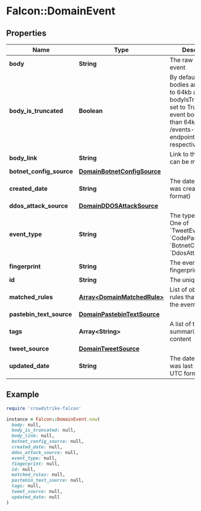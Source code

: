 # Falcon::DomainEvent

## Properties

| Name | Type | Description | Notes |
| ---- | ---- | ----------- | ----- |
| **body** | **String** | The raw body of the event |  |
| **body_is_truncated** | **Boolean** | By default, event bodies are truncated to 64kb and bodyIsTruncated is set to True. For event bodies larger than 64kb, call the /events-full-body endpoint with the respective eventId |  |
| **body_link** | **String** | Link to the event, can be missing | [optional] |
| **botnet_config_source** | [**DomainBotnetConfigSource**](DomainBotnetConfigSource.md) |  | [optional] |
| **created_date** | **String** | The date the event was created (in UTC format) |  |
| **ddos_attack_source** | [**DomainDDOSAttackSource**](DomainDDOSAttackSource.md) |  | [optional] |
| **event_type** | **String** | The type of event. One of &#x60;TweetEvent&#x60;, &#x60;CodePasteEvent&#x60;, &#x60;BotnetConfigEvent&#x60;, &#x60;DdosAttackEvent&#x60; |  |
| **fingerprint** | **String** | The event&#39;s fingerprint |  |
| **id** | **String** | The unique event ID |  |
| **matched_rules** | [**Array&lt;DomainMatchedRule&gt;**](DomainMatchedRule.md) | List of objects with rules that matched the event | [optional] |
| **pastebin_text_source** | [**DomainPastebinTextSource**](DomainPastebinTextSource.md) |  | [optional] |
| **tags** | **Array&lt;String&gt;** | A list of tags summarizing event content | [optional] |
| **tweet_source** | [**DomainTweetSource**](DomainTweetSource.md) |  | [optional] |
| **updated_date** | **String** | The date the event was last updated (in UTC format) |  |

## Example

```ruby
require 'crowdstrike-falcon'

instance = Falcon::DomainEvent.new(
  body: null,
  body_is_truncated: null,
  body_link: null,
  botnet_config_source: null,
  created_date: null,
  ddos_attack_source: null,
  event_type: null,
  fingerprint: null,
  id: null,
  matched_rules: null,
  pastebin_text_source: null,
  tags: null,
  tweet_source: null,
  updated_date: null
)
```

